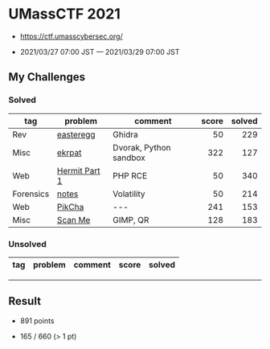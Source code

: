 # UMassCTF 2021

* https://ctf.umasscybersec.org/

* 2021/03/27 07:00 JST — 2021/03/29 07:00 JST

## My Challenges

### Solved

| tag       | problem                        | comment                | score | solved |
| --------- | ------------------------------ | ---------------------- | ----: | -----: |
| Rev       | [easteregg](easteregg)         | Ghidra                 | 50    | 229    |
| Misc      | [ekrpat](ekrpat)               | Dvorak, Python sandbox | 322   | 127    |
| Web       | [Hermit Part 1](Hermit_Part_1) | PHP RCE                | 50    | 340    |
| Forensics | [notes](notes)                 | Volatility             | 50    | 214    |
| Web       | [PikCha](PikCha)               | ---                    | 241   | 153    |
| Misc      | [Scan Me](Scan_Me)             | GIMP, QR               | 128   | 183    |

### Unsolved

| tag     | problem      | comment | score | solved |
| ------- | ------------ | ------- | ----: | -----: |

---

## Result

* 891 points

* 165 / 660 (> 1 pt)